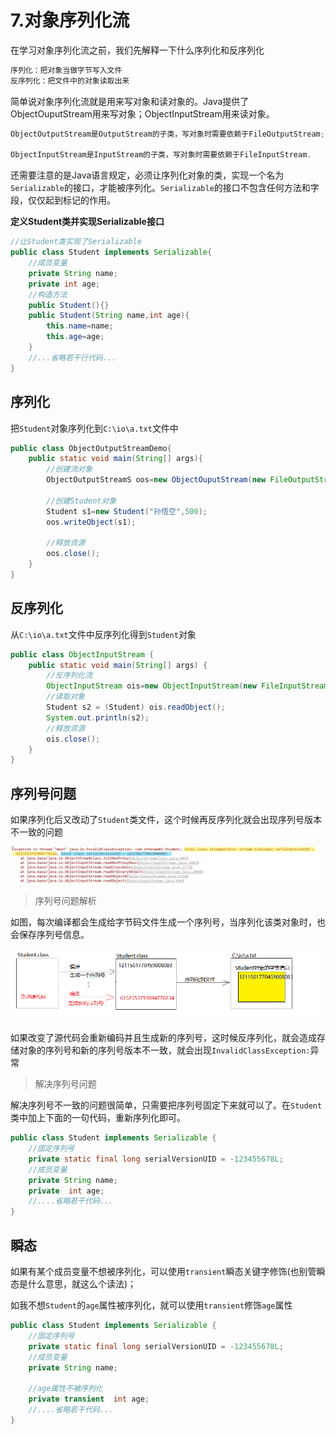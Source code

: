 # 7.对象序列化流
在学习对象序列化流之前，我们先解释一下什么序列化和反序列化

```java
序列化：把对象当做字节写入文件
反序列化：把文件中的对象读取出来
```

简单说对象序列化流就是用来写对象和读对象的。Java提供了ObjectOuputStream用来写对象；ObjectInputStream用来读对象。

```java
ObjectOutputStream是OutputStream的子类，写对象时需要依赖于FileOutputStream;

ObjectInputStream是InputStream的子类，写对象时需要依赖于FileInputStream.
```

还需要注意的是Java语言规定，必须让序列化对象的类，实现一个名为`Serializable`的接口，才能被序列化。`Serializable`的接口不包含任何方法和字段，仅仅起到标记的作用。

**定义Student类并实现Serializable接口**

```java
//让Student类实现了Serializable
public class Student implements Serializable{
    //成员变量
    private String name;
    private int age;
    //构造方法
    public Student(){}
    public Student(String name,int age){
        this.name=name;
        this.age=age;
    }
    //...省略若干行代码...
}
```

## 序列化
把`Student`对象序列化到`C:\io\a.txt`文件中

```java
public class ObjectOutputStreamDemo{
    public static void main(String[] args){
        //创建流对象
        ObjectOutputStreamS oos=new ObjectOuputStream(new FileOutputStream("C:\io\a.txt"));

        //创建Student对象
        Student s1=new Student("孙悟空",500);
        oos.writeObject(s1);

        //释放资源
        oos.close();
    }
}
```
## 反序列化
从`C:\io\a.txt`文件中反序列化得到`Student`对象
```java
public class ObjectInputStream {
    public static void main(String[] args) {
        //反序列化流
        ObjectInputStream ois=new ObjectInputStream(new FileInputStream("day10-code\\a.txt"));
        //读取对象
        Student s2 = (Student) ois.readObject();
        System.out.println(s2);
        //释放资源
        ois.close();
    }
}
```


## 序列号问题
如果序列化后又改动了`Student`类文件，这个时候再反序列化就会出现序列号版本不一致的问题

![](assets/2019-07-15-15-54-02.png)

> 序列号问题解析

如图，每次编译都会生成给字节码文件生成一个序列号，当序列化该类对象时，也会保存序列号信息。

![](assets/2019-07-15-16-03-32.png)

如果改变了源代码会重新编码并且生成新的序列号，这时候反序列化，就会造成存储对象的序列号和新的序列号版本不一致，就会出现`InvalidClassException:`异常

> 解决序列号问题

解决序列号不一致的问题很简单，只需要把序列号固定下来就可以了。在`Student`类中加上下面的一句代码，重新序列化即可。
```java
public class Student implements Serializable {
    //固定序列号
    private static final long serialVersionUID = -123455678L;
    //成员变量
    private String name;
    private  int age;
    //....省略若干代码...
}
```
## 瞬态
如果有某个成员变量不想被序列化，可以使用`transient`瞬态关键字修饰(也别管瞬态是什么意思，就这么个读法)；

如我不想`Student`的`age`属性被序列化，就可以使用`transient`修饰`age`属性
```java
public class Student implements Serializable {
    //固定序列号
    private static final long serialVersionUID = -123455678L;
    //成员变量
    private String name;

    //age属性不被序列化
    private transient  int age;
    //....省略若干代码...
}
```
